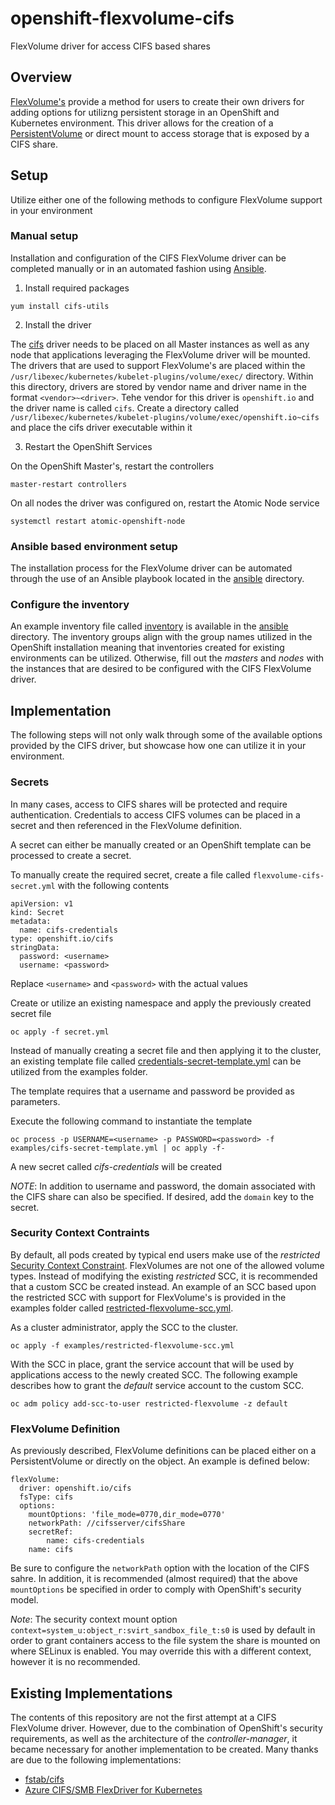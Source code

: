 # openshift-flexvolume-cifs

FlexVolume driver for access CIFS based shares

## Overview

[FlexVolume's](https://docs.openshift.com/container-platform/3.11/install_config/persistent_storage/persistent_storage_flex_volume.html) provide a method for users to create their own drivers for adding options for utilizng persistent storage in an OpenShift and Kubernetes environment. This driver allows for the creation of a [PersistentVolume](https://docs.openshift.com/container-platform/3.11/architecture/additional_concepts/storage.html) or direct mount to access storage that is exposed by a CIFS share.

## Setup

Utilize either one of the following methods to configure FlexVolume support in your environment

### Manual setup

Installation and configuration of the CIFS FlexVolume driver can be completed manually or in an automated fashion using [Ansible](https://www.ansible.com/). 

1. Install required packages

```
yum install cifs-utils
```

2. Install the driver

The [cifs](flexvolume-driver/cifs) driver needs to be placed on all Master instances as well as any node that applications leveraging the FlexVolume driver will be mounted. The drivers that are used to support FlexVolume's are placed within the `/usr/libexec/kubernetes/kubelet-plugins/volume/exec/` directory. Within this directory, drivers are stored by vendor name and driver name in the format `<vendor>~<driver>`. Tehe vendor for this driver is `openshift.io` and the driver name is called `cifs`. Create a directory called `/usr/libexec/kubernetes/kubelet-plugins/volume/exec/openshift.io~cifs` and place the cifs driver executable within it

3. Restart the OpenShift Services

On the OpenShift Master's, restart the controllers

```
master-restart controllers
```

On all nodes the driver was configured on, restart the Atomic Node service

```
systemctl restart atomic-openshift-node
```

### Ansible based environment setup

The installation process for the FlexVolume driver can be automated through the use of an Ansible playbook located in the [ansible](ansible) directory.

### Configure the inventory

An example inventory file called [inventory](ansible/inventory) is available in the [ansible](ansible) directory. The inventory groups align with the group names utilized in the OpenShift installation meaning that inventories created for existing environments can be utilized. Otherwise, fill out the _masters_ and _nodes_ with the instances that are desired to be configured with the CIFS FlexVolume driver.

## Implementation

The following steps will not only walk through some of the available options provided by the CIFS driver, but showcase how one can utilize it in your environment.

### Secrets

In many cases, access to CIFS shares will be protected and require authentication. Credentials to access CIFS volumes can be placed in a secret and then referenced in the FlexVolume definition. 

A secret can either be manually created or an OpenShift template can be processed to create a secret. 

To manually create the required secret, create a file called `flexvolume-cifs-secret.yml` with the following contents

```
apiVersion: v1
kind: Secret
metadata:
  name: cifs-credentials
type: openshift.io/cifs
stringData:
  password: <username>
  username: <password>
```

Replace `<username>` and `<password>` with the actual values

Create or utilize an existing namespace and apply the previously created secret file

```
oc apply -f secret.yml
```

Instead of manually creating a secret file and then applying it to the cluster, an existing template file called [credentials-secret-template.yml](examples/cifs-secret-template.yml) can be utilized from the examples folder.

The template requires that a username and password be provided as parameters. 

Execute the following command to instantiate the template

```
oc process -p USERNAME=<username> -p PASSWORD=<password> -f examples/cifs-secret-template.yml | oc apply -f-
```

A new secret called _cifs-credentials_ will be created

_NOTE_: In addition to username and password, the domain associated with the CIFS share can also be specified. If desired, add the `domain` key to the secret. 

### Security Context Contraints

By default, all pods created by typical end users make use of the _restricted_ [Security Context Constraint](https://docs.openshift.com/container-platform/3.11/admin_guide/manage_scc.html). FlexVolumes are not one of the allowed volume types. Instead of modifying the existing _restricted_ SCC, it is recommended that a custom SCC be created instead. An example of an SCC based upon the restricted SCC with support for FlexVolume's is provided in the examples folder called [restricted-flexvolume-scc.yml](examples/restricted-flexvolume-scc.yml).

As a cluster administrator, apply the SCC to the cluster.

```
oc apply -f examples/restricted-flexvolume-scc.yml
```

With the SCC in place, grant the service account that will be used by applications access to the newly created SCC. The following example describes how to grant the _default_ service account to the custom SCC.

```
oc adm policy add-scc-to-user restricted-flexvolume -z default
```

### FlexVolume Definition

As previously described, FlexVolume definitions can be placed either on a PersistentVolume or directly on the object. An example is defined below:

```
flexVolume:
  driver: openshift.io/cifs
  fsType: cifs
  options:
    mountOptions: 'file_mode=0770,dir_mode=0770'
    networkPath: //cifsserver/cifsShare
    secretRef:
        name: cifs-credentials
    name: cifs
```

Be sure to configure the `networkPath` option with the location of the CIFS sahre. In addition, it is recommended (almost required) that the above `mountOptions` be specified in order to comply with OpenShift's security model.

_Note_: The security context mount option `context=system_u:object_r:svirt_sandbox_file_t:s0` is used by default in order to grant containers access to the file system the share is mounted on where SELinux is enabled. You may override this with a different context, however it is no recommended.

## Existing Implementations

The contents of this repository are not the first attempt at a CIFS FlexVolume driver. However, due to the combination of OpenShift's security requirements, as well as the architecture of the _controller-manager_, it became necessary for another implementation to be created. Many thanks are due to the following implementations:

* [fstab/cifs](https://github.com/fstab/cifs)
* [Azure CIFS/SMB FlexDriver for Kubernetes](https://github.com/Azure/kubernetes-volume-drivers)

